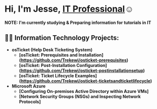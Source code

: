 <H1>Hi, I'm Jesse, <a href="https://linkedin.com/in/jesse-gilbert-0b9399265/">IT Professional</a>☺</h1>
<b>NOTE: I'm currently studying & Preparing information for tutorials in IT<b/>

<h2>👨‍💻 Information Technology Projects:</h2>

- <b>osTicket (Help Desk Ticketing System)</b>
  - [osTicket: Prerequisites and Installation] (https://github.com/Trekewi/osticket-prerequisites)
  - [osTicket: Post-Installation Configuration] (https://github.com/Trekewi/osticket-postinstallationsetup)
  - [osTicket: Ticket Lifecycle Examples] (https://github.com/Trekewi/osticket-ticketsandticketlifecycle)
- <b>Microsoft Azure</b>
  - [Configuring On-premises Active Directory within Azure VMs]
  - [Network Security Groups (NSGs) and Inspecting Network Protocols]

[linkedin]: https://www.linkedin.com/in/jesse-gilbert-0b9399265/

